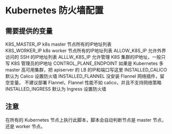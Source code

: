 # Kubernetes 防火墙配置


## 需要提供的变量
K8S_MASTER_IP           k8s master 节点所有的IP地址列表<br/>
K8S_WORKER_IP           k8s worker 节点所有的IP地址列表
ALLOW_K8S_IP            允许外界访问的 SSH 的IP地址列表
ALLLW_K8S_IP            允许管理 K8S 集群的IP地址，一般只写 K8S 管理员的IP地址
CONTROL_PLANE_ENDPOINT  如果是 Kubernetes 多 master 高可用集群，把 apiserver 的 LB 的IP和端口写这里
INSTALLED_CALICO        默认为 Calico 设置防火墙
INSTALLED_FLANNEL       没安装 Flannel 网络插件，留空变量。
                        不建议部署 Flannel，Flannel 性能不如 calico，并且不支持网络策略
INSTALLED_INGRESS       默认为 Ingress 设置防火墙

## 注意
在所有的 Kubernetes 节点上执行此脚本，脚本会自动判断节点是 master 节点，还是 worker 节点。
